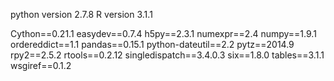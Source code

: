 python version 2.7.8
R version 3.1.1

Cython==0.21.1
easydev==0.7.4
h5py==2.3.1
numexpr==2.4
numpy==1.9.1
ordereddict==1.1
pandas==0.15.1
python-dateutil==2.2
pytz==2014.9
rpy2==2.5.2
rtools==0.2.12
singledispatch==3.4.0.3
six==1.8.0
tables==3.1.1
wsgiref==0.1.2


